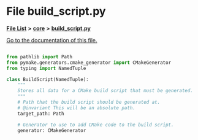 
# File build\_script.py

[**File List**](files.md) **>** [**core**](dir_b275da0bd59d7f0b7cbb72771801f871.md) **>** [**build\_script.py**](build__script_8py.md)

[Go to the documentation of this file.](build__script_8py.md) 

```Python

from pathlib import Path
from pymake.generators.cmake_generator import CMakeGenerator
from typing import NamedTuple

class BuildScript(NamedTuple):
    """
    Stores all data for a CMake build script that must be generated.
    """
    # Path that the build script should be generated at.
    # @invariant This will be an absolute path.
    target_path: Path

    # Generator to use to add CMake code to the build script.
    generator: CMakeGenerator

```